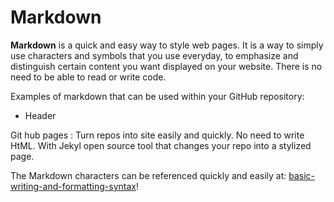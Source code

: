 # Markdown


**Markdown** is a quick and easy way to style web pages. 
It is a way to simply use characters and symbols that you use everyday, to emphasize and distinguish certain content you want displayed on your website.  There is no need to be able to read or write code.  

Examples of markdown that can be used within your GitHub repository:
*  Header





Git hub pages :
Turn repos into site easily and quickly.  No need to write HtML.  With Jekyl open source tool that changes your repo into a stylized page.

The Markdown characters can be referenced quickly and easily at: [basic-writing-and-formatting-syntax](https://help.github.com/en/github/writing-on-github/basic-writing-and-formatting-syntax)!
